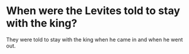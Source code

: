 # When were the Levites told to stay with the king?

They were told to stay with the king when he came in and when he went out. 